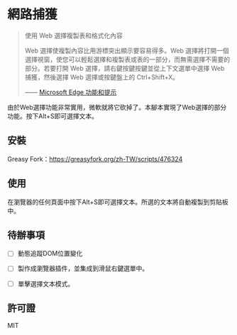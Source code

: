 # 網路捕獲

> 使用 Web 選擇複製表和格式化內容
> 
> Web 選擇使複製內容比用游標突出顯示要容易得多。Web 選擇將打開一個選擇視窗，使您可以輕鬆選擇和複製表或表的一部分，而無需選擇不需要的部分。若要打開 Web 選擇，請右鍵按鍵按鍵並從上下文選單中選擇 Web 捕獲，然後選擇 Web 選擇或按鍵盤上的 Ctrl+Shift+X。
>
> —— [Microsoft Edge 功能和提示](https://www.microsoft.com/zh-tw/edge/features/web-capture)

由於Web選擇功能非常實用，微軟就將它砍掉了。本腳本實現了Web選擇的部分功能。按下Alt+S即可選擇文本。

## 安裝

Greasy Fork：<https://greasyfork.org/zh-TW/scripts/476324>


## 使用

在瀏覽器的任何頁面中按下Alt+S即可選擇文本。所選的文本將自動複製到剪貼板中。


## 待辦事項

- [ ] 動態追蹤DOM位置變化
- [ ] 製作成瀏覽器插件，並集成到滑鼠右鍵選單中。
- [ ] 單擊選擇文本模式。


## 許可證

MIT